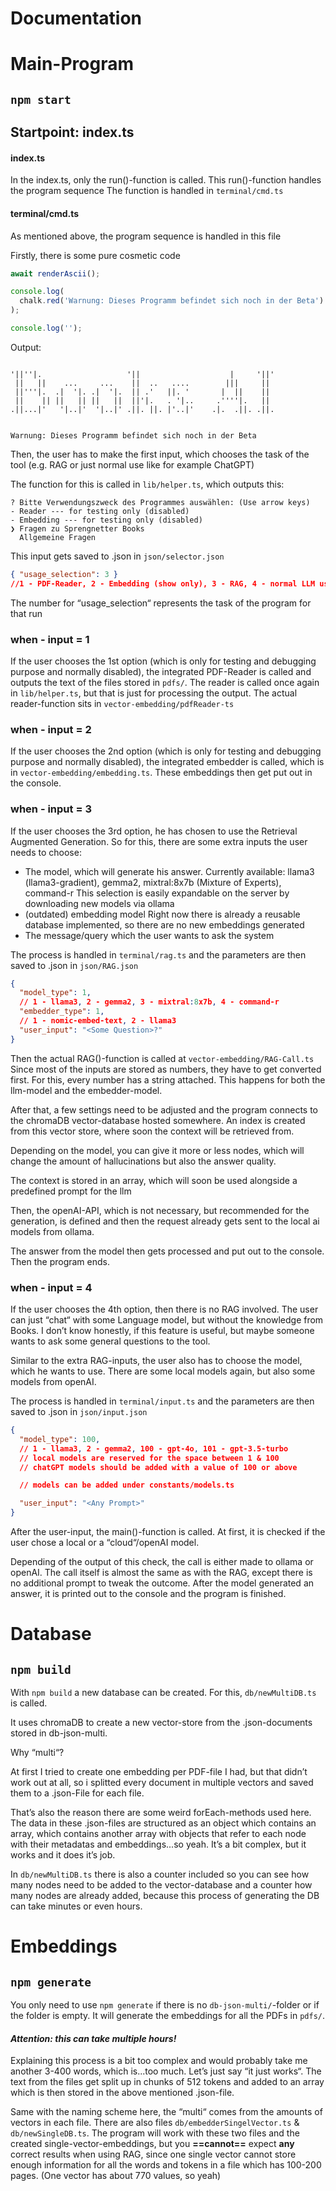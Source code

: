 # Documentation

# Main-Program

## `npm start`

## Startpoint: index.ts

#### index.ts

In the index.ts, only the run()-function is called.
This run()-function handles the program sequence
The function is handled in `terminal/cmd.ts`

#### terminal/cmd.ts

As mentioned above, the program sequence is handled in this file

Firstly, there is some pure cosmetic code

```ts
await renderAscii();

console.log(
  chalk.red('Warnung: Dieses Programm befindet sich noch in der Beta')
);

console.log('');
```

Output:

```

'||''|.                   '||                    |     '||'
 ||   ||    ...     ...    ||  ..   ....        |||     ||
 ||'''|.  .|  '|. .|  '|.  || .'   ||. '       |  ||    ||
 ||    || ||   || ||   ||  ||'|.   . '|..     .''''|.   ||
.||...|'   '|..|'  '|..|' .||. ||. |'..|'    .|.  .||. .||.


Warnung: Dieses Programm befindet sich noch in der Beta

```

Then, the user has to make the first input, which chooses the task of the tool (e.g. RAG or just normal use like for example ChatGPT)

The function for this is called in `lib/helper.ts`, which outputs this:

```
? Bitte Verwendungszweck des Programmes auswählen: (Use arrow keys)
- Reader --- for testing only (disabled)
- Embedding --- for testing only (disabled)
❯ Fragen zu Sprengnetter Books
  Allgemeine Fragen
```

This input gets saved to .json in `json/selector.json`

```json
{ "usage_selection": 3 }
//1 - PDF-Reader, 2 - Embedding (show only), 3 - RAG, 4 - normal LLM use
```

The number for “usage_selection“ represents the task of the program for that run

### when - input = 1

If the user chooses the 1st option (which is only for testing and debugging purpose and normally disabled), the integrated PDF-Reader is called and outputs the text of the files stored in `pdfs/`. The reader is called once again in `lib/helper.ts`, but that is just for processing the output. The actual reader-function sits in `vector-embedding/pdfReader-ts`

### when - input = 2

If the user chooses the 2nd option (which is only for testing and debugging purpose and normally disabled), the integrated embedder is called, which is in `vector-embedding/embedding.ts`. These embeddings then get put out in the console.

### when - input = 3

If the user chooses the 3rd option, he has chosen to use the Retrieval Augmented Generation. So for this, there are some extra inputs the user needs to choose:

- The model, which will generate his answer.
  Currently available: llama3 (llama3-gradient), gemma2, mixtral:8x7b (Mixture of Experts), command-r
  This selection is easily expandable on the server by downloading new models via ollama
- (outdated) embedding model
  Right now there is already a reusable database implemented, so there are no new embeddings generated
- The message/query which the user wants to ask the system

The process is handled in `terminal/rag.ts` and the parameters are then saved to .json in `json/RAG.json`

```json
{
  "model_type": 1,
  // 1 - llama3, 2 - gemma2, 3 - mixtral:8x7b, 4 - command-r
  "embedder_type": 1,
  // 1 - nomic-embed-text, 2 - llama3
  "user_input": "<Some Question>?"
}
```

Then the actual RAG()-function is called at `vector-embedding/RAG-Call.ts
`
Since most of the inputs are stored as numbers, they have to get converted first. For this, every number has a string attached. This happens for both the llm-model and the embedder-model.

After that, a few settings need to be adjusted and the program connects to the chromaDB vector-database hosted somewhere.
An index is created from this vector store, where soon the context will be retrieved from.

Depending on the model, you can give it more or less nodes, which will change the amount of hallucinations but also the answer quality.

The context is stored in an array, which will soon be used alongside a predefined prompt for the llm

Then, the openAI-API, which is not necessary, but recommended for the generation, is defined and then the request already gets sent to the local ai models from ollama.

The answer from the model then gets processed and put out to the console. Then the program ends.

### when - input = 4

If the user chooses the 4th option, then there is no RAG involved. The user can just “chat“ with some Language model, but without the knowledge from Books. I don’t know honestly, if this feature is useful, but maybe someone wants to ask some general questions to the tool.

Similar to the extra RAG-inputs, the user also has to choose the model, which he wants to use. There are some local models again, but also some models from openAI.

The process is handled in `terminal/input.ts` and the parameters are then saved to .json in `json/input.json`

```json
{
  "model_type": 100,
  // 1 - llama3, 2 - gemma2, 100 - gpt-4o, 101 - gpt-3.5-turbo
  // local models are reserved for the space between 1 & 100
  // chatGPT models should be added with a value of 100 or above

  // models can be added under constants/models.ts

  "user_input": "<Any Prompt>"
}
```

After the user-input, the main()-function is called.
At first, it is checked if the user chose a local or a “cloud“/openAI model.

Depending of the output of this check, the call is either made to ollama or openAI.
The call itself is almost the same as with the RAG, except there is no additional prompt to tweak the outcome.
After the model generated an answer, it is printed out to the console and the program is finished.

# Database

## `npm build`

With `npm build` a new database can be created. For this, `db/newMultiDB.ts` is called.

It uses chromaDB to create a new vector-store from the .json-documents stored in db-json-multi.

Why “multi“?

At first I tried to create one embedding per PDF-file I had, but that didn’t work out at all, so i splitted every document in multiple vectors and saved them to a .json-File for each file.

That’s also the reason there are some weird forEach-methods used here.
The data in these .json-files are structured as an object which contains an array, which contains another array with objects that refer to each node with their metadatas and embeddings...so yeah. It’s a bit complex, but it works and it does it’s job.

In `db/newMultiDB.ts` there is also a counter included so you can see how many nodes need to be added to the vector-database and a counter how many nodes are already added, because this process of generating the DB can take minutes or even hours.

# Embeddings

## `npm generate`

You only need to use `npm generate` if there is no `db-json-multi/`-folder or if the folder is empty. It will generate the embeddings for all the PDFs
in `pdfs/`.

#### **_Attention: this can take multiple hours!_**

Explaining this process is a bit too complex and would probably take me another 3-400 words, which is...too much. Let’s just say “it just works“. The text from the files get split up in chunks of 512 tokens and added to an array which is then stored in the above mentioned .json-file.

Same with the naming scheme here, the “multi“ comes from the amounts of vectors in each file. There are also files `db/embedderSingelVector.ts` & `db/newSingleDB.ts`. The program will work with these two files and the created single-vector-embeddings, but you **==cannot==** expect **any** correct results when using RAG, since one single vector cannot store enough information for all the words and tokens in a file which has 100-200 pages. (One vector has about 770 values, so yeah)
